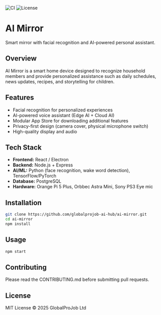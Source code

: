 ![CI](https://github.com/globalprojob/ai-mirror/actions/workflows/ci.yml/badge.svg)
![License](https://img.shields.io/badge/license-MIT-green.svg)

# AI Mirror
Smart mirror with facial recognition and AI-powered personal assistant.

## Overview
AI Mirror is a smart home device designed to recognize household members and provide personalized assistance such as daily schedules, news updates, recipes, and storytelling for children.

## Features
- Facial recognition for personalized experiences
- AI-powered voice assistant (Edge AI + Cloud AI)
- Modular App Store for downloading additional features
- Privacy-first design (camera cover, physical microphone switch)
- High-quality display and audio

## Tech Stack
- **Frontend:** React / Electron
- **Backend:** Node.js + Express
- **AI/ML:** Python (face recognition, wake word detection), TensorFlow/PyTorch
- **Database:** PostgreSQL
- **Hardware:** Orange Pi 5 Plus, Orbbec Astra Mini, Sony PS3 Eye mic

## Installation
```bash
git clone https://github.com/globalprojob-ai-hub/ai-mirror.git
cd ai-mirror
npm install
```

## Usage
```bash
npm start
```

## Contributing
Please read the CONTRIBUTING.md before submitting pull requests.

## License
MIT License © 2025 GlobalProJob Ltd
